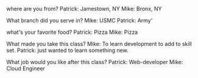 where are you from? 
Patrick: Jamestown, NY
Mike: Bronx, NY

What branch did you serve in?
Mike: USMC
Patrick: Army'

what's your favorite food?
Patrick: Pizza
Mike: Pizza

What made you take this class?
Mike: To learn development to add to skill set.
Patrick: just wanted to learn something new.

What job would you like after this class?
Patrick: Web-developer
Mike: Cloud Engineer